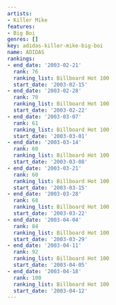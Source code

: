 ```yaml
---
artists:
- Killer Mike
features:
- Big Boi
genres: []
key: adidas-killer-mike-big-boi
name: ADIDAS
rankings:
- end_date: '2003-02-21'
  rank: 76
  ranking_list: Billboard Hot 100
  start_date: '2003-02-15'
- end_date: '2003-02-28'
  rank: 70
  ranking_list: Billboard Hot 100
  start_date: '2003-02-22'
- end_date: '2003-03-07'
  rank: 61
  ranking_list: Billboard Hot 100
  start_date: '2003-03-01'
- end_date: '2003-03-14'
  rank: 60
  ranking_list: Billboard Hot 100
  start_date: '2003-03-08'
- end_date: '2003-03-21'
  rank: 60
  ranking_list: Billboard Hot 100
  start_date: '2003-03-15'
- end_date: '2003-03-28'
  rank: 68
  ranking_list: Billboard Hot 100
  start_date: '2003-03-22'
- end_date: '2003-04-04'
  rank: 84
  ranking_list: Billboard Hot 100
  start_date: '2003-03-29'
- end_date: '2003-04-11'
  rank: 92
  ranking_list: Billboard Hot 100
  start_date: '2003-04-05'
- end_date: '2003-04-18'
  rank: 100
  ranking_list: Billboard Hot 100
  start_date: '2003-04-12'
---
```


